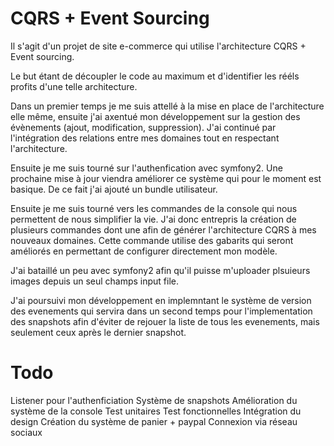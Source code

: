 CQRS + Event Sourcing
====

Il s'agit d'un projet de site e-commerce qui utilise l'architecture CQRS + Event sourcing.

Le but étant de découpler le code au maximum et d'identifier les rééls profits d'une telle architecture.

Dans un premier temps je me suis attellé à la mise en place de l'architecture elle même, ensuite j'ai axentué mon développement sur la gestion des évènements (ajout, modification, suppression).
J'ai continué par l'intégration des relations entre mes domaines tout en respectant l'architecture.

Ensuite je me suis tourné sur l'authenfication avec symfony2. Une prochaine mise à jour viendra améliorer ce système qui pour le moment est basique. De ce fait j'ai ajouté un bundle utilisateur.

Ensuite je me suis tourné vers les commandes de la console qui nous permettent de nous simplifier la vie. J'ai donc entrepris la création de plusieurs commandes dont une afin de générer l'architecture CQRS à mes nouveaux domaines. Cette commande utilise des gabarits qui seront améliorés en permettant de configurer directement mon modèle.

J'ai bataillé un peu avec symfony2 afin qu'il puisse m'uploader plsuieurs images depuis un seul champs input file.


J'ai poursuivi mon développement en implemntant le système de version des evenements qui servira dans un second temps pour l'implementation des snapshots afin d'éviter de rejouer la liste de tous les evenements, mais seulement ceux après le dernier snapshot.


Todo 
=====
Listener pour l'authenficiation
Système de snapshots
Amélioration du système de la console
Test unitaires
Test fonctionnelles
Intégration du design
Création du système de panier +  paypal
Connexion via réseau sociaux

